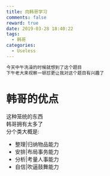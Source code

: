 ```yaml
---
title: 向韩哥学习
comments: false
reward: true
date: 2019-03-28 18:40:22
tags:
  - 韩哥
categories:
  - Useless
---
```


```C
今天中午洗澡的时候就想到了这个题目
下午老大来视察一顿怼更让我对这个题目有兴趣了
```

<!-- more -->

# 韩哥的优点

这种笼统的东西  
韩哥拥有太多了  
分个类大概是:

- 整理|归纳物品能力
- 安排|布局事务能力
- 分析|考量人事能力
- 自信|吹逼鼓舞能力
